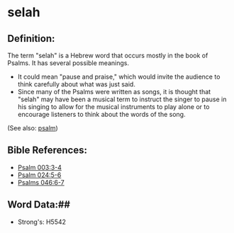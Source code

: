 # selah #

## Definition: ##

The term "selah" is a Hebrew word that occurs mostly in the book of Psalms. It has several possible meanings.

* It could mean "pause and praise," which would invite the audience to think carefully about what was just said.
* Since many of the Psalms were written as songs, it is thought that "selah" may have been a musical term to instruct the singer to pause in his singing to allow for the musical instruments to play alone or to encourage listeners to think about the words of the song.

(See also: [psalm](../kt/psalm.md))

## Bible References: ##

* [Psalm 003:3-4](rc://en/tn/help/psa/003/003)
* [Psalm 024:5-6](rc://en/tn/help/psa/024/005)
* [Psalms 046:6-7](rc://en/tn/help/psa/046/006)

## Word Data:##

* Strong's: H5542
